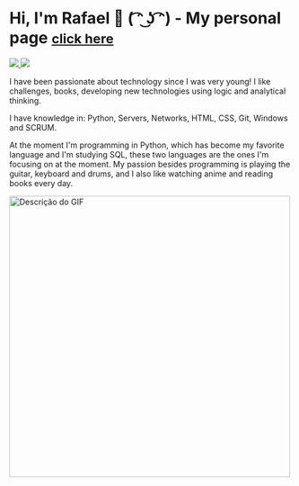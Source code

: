 # Hi, I'm  Rafael 👋 ( ͡ᵔ ͜ʖ ͡ᵔ) - My personal page <small>[click here](https://dev-rafael-santos.github.io/my-web-site/)</small>

<a href="https://www.linkedin.com/in/rafael-santos-b51226101/">
  <img src="https://img.shields.io/badge/linkedin-%230077B5.svg?&style=for-the-badge&logo=linkedin&logoColor=white"/>
</a>  
<a href="https://www.instagram.com/_rafael_sants/">
  <img src="https://img.shields.io/badge/instagram-%23E4405F.svg?&style=for-the-badge&logo=instagram&logoColor=white"/>
</a>

<!-- ![Anurag's GitHub stats](https://github-readme-stats.vercel.app/api?username=dev-rafael-santos&show_icons=true&theme=dark) 

[![Top Langs](https://github-readme-stats.vercel.app/api/top-langs/?username=dev-rafael-santos&layout=pie&theme=dark)](https://github.com/dev-rafael-santos/github-readme-stats) -->

I have been passionate about technology since I was very young! I like challenges, books, developing new technologies using logic and analytical thinking.

I have knowledge in: Python, Servers, Networks, HTML, CSS, Git, Windows and SCRUM.

At the moment I'm programming in Python, which has become my favorite language and I'm studying SQL, these two languages ​​are the ones I'm focusing on at the moment. My passion besides programming is playing the guitar, keyboard and drums, and I also like watching anime and reading books every day.

<img src="https://media.giphy.com/media/1CNsm9ZkHF0m4/giphy.gif" alt="Descrição do GIF" width="500" />


<!--![Tanjiro](./Tanjiro.gif) -->


